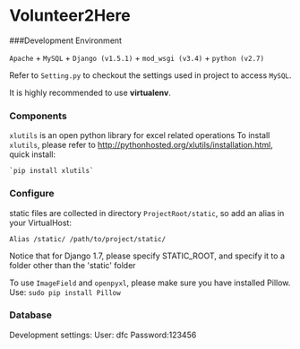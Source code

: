 Volunteer2Here
===========

###Development Environment

`Apache` + `MySQL` + `Django (v1.5.1)` + `mod_wsgi (v3.4)` + `python (v2.7)`

Refer to `Setting.py` to checkout the settings used in project to access `MySQL`.

It is highly recommended to use **virtualenv**.

### Components

`xlutils` is an open python library for excel related operations
To install `xlutils`, please refer to http://pythonhosted.org/xlutils/installation.html, quick install:

	`pip install xlutils`
	

### Configure

static files are collected in directory `ProjectRoot/static`, so add an alias in your VirtualHost:

	Alias /static/ /path/to/project/static/
	
Notice that for Django 1.7, please specify STATIC_ROOT, and specify it to a folder other than the 'static' folder



To use `ImageField` and `openpyxl`, please make sure you have installed Pillow. Use:
	`sudo pip install Pillow`


### Database

Development settings: 
	User: dfc 
	Password:123456
